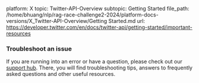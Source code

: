 platform: X
topic: Twitter-API-Overview
subtopic: Getting Started
file_path: /home/bhuang/nlp/rag-race-challenge2-2024/platform-docs-versions/X_Twitter-API-Overview/Getting Started.md
url: https://developer.twitter.com/en/docs/twitter-api/getting-started/important-resources

### Troubleshoot an issue

If you are running into an error or have a question, please check out our [support hub](https://developer.twitter.com/en/support/twitter-api). There, you will find troubleshooting tips, answers to frequently asked questions and other useful resources.